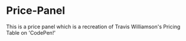 # Price-Panel
This is a price panel which is a recreation of Travis Williamson's Pricing Table on 'CodePen!'

